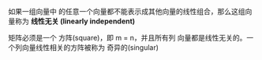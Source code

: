 如果一组向量中 的任意一个向量都不能表示成其他向量的线性组合，那么这组向量称为 **线性无关 (linearly independent)**

矩阵必须是一个 方阵(square)，即 m = n，并且所有列
向量都是线性无关的。一个列向量线性相关的方阵被称为 奇异的(singular)

